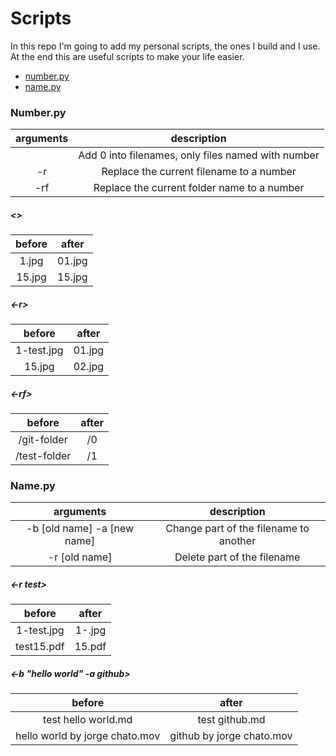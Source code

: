 # Scripts
In this repo I'm going to add my personal scripts, the ones I build and I
use. At the end this are useful scripts to make your life easier.

+ [number.py](https://github.com/orggue/Scripts#numberpy)
+ [name.py](https://github.com/orggue/Scripts#namepy)

### Number.py
| arguments  | description  |
|:-:|:-:|
|   | Add 0 into filenames, only files named with number  |
| -r  | Replace the current filename to a number |
| -rf  | Replace the current folder name to a number |

##### <>
| before | after |
|:-:|:-:|
| 1.jpg  | 01.jpg  |
| 15.jpg | 15.jpg  |

##### <-r>
| before | after |
|:-:|:-:|
| 1-test.jpg  | 01.jpg  |
| 15.jpg | 02.jpg  |

##### <-rf>
| before | after |
|:-:|:-:|
| /git-folder | /0 |
| /test-folder  | /1 |

### Name.py
| arguments  | description  |
|:-:|:-:|
| -b [old name] -a [new name] | Change part of the filename to another |
| -r [old name] | Delete part of the filename |

##### <-r test>
| before | after |
|:-:|:-:|
| 1-test.jpg  | 1-.jpg  |
| test15.pdf | 15.pdf  |

##### <-b "hello world" -a github>
| before | after |
|:-:|:-:|
| test hello world.md  | test github.md  |
| hello world by jorge chato.mov | github by jorge chato.mov |
